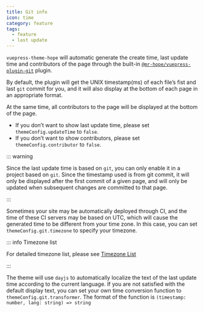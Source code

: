 ```yaml
---
title: Git info
icon: time
category: feature
tags:
  - feature
  - last update
---
```


`vuepress-theme-hope` will automatic generate the create time, last update time and contributors of the page through the built-in [`@mr-hope/vuepress-plugin-git`](https://vuepress-theme-hope.github.io/v1/git/) plugin.

By default, the plugin will get the UNIX timestamp(ms) of each file’s fist and last `git` commit for you, and it will also display at the bottom of each page in an appropriate format.

At the same time, all contributors to the page will be displayed at the bottom of the page.

- If you don’t want to show last update time, please set `themeConfig.updateTime` to `false`.
- If you don’t want to show contributors, please set `themeConfig.contributor` to `false`.

<!-- more -->

::: warning

Since the last update time is based on `git`, you can only enable it in a project based on `git`. Since the timestamp used is from git commit, it will only be displayed after the first commit of a given page, and will only be updated when subsequent changes are committed to that page.

:::

Sometimes your site may be automatically deployed through CI, and the time of these CI servers may be based on UTC, which will cause the generated time to be different from your time zone. In this case, you can set `themeConfig.git.timezone` to specify your timezone.

::: info Timezone list

For detailed timezone list, please see [Timezone List](https://www.zeitverschiebung.net/cn/all-time-zones.html)

:::

The theme will use `dayjs` to automatically localize the text of the last update time according to the current language. If you are not satisfied with the default display text, you can set your own time conversion function to `themeConfig.git.transformer`. The format of the function is `(timestamp: number, lang: string) => string`
